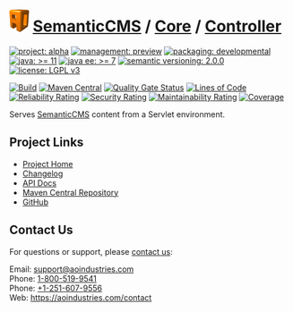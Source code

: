 # [<img src="ao-logo.png" alt="AO Logo" width="35" height="40">](https://github.com/ao-apps) [SemanticCMS](https://github.com/ao-apps/semanticcms) / [Core](https://github.com/ao-apps/semanticcms-core) / [Controller](https://github.com/ao-apps/semanticcms-core-controller)

[![project: alpha](https://semanticcms.com/ao-badges/project-alpha.svg)](https://aoindustries.com/life-cycle#project-alpha)
[![management: preview](https://semanticcms.com/ao-badges/management-preview.svg)](https://aoindustries.com/life-cycle#management-preview)
[![packaging: developmental](https://semanticcms.com/ao-badges/packaging-developmental.svg)](https://aoindustries.com/life-cycle#packaging-developmental)  
[![java: &gt;= 11](https://semanticcms.com/ao-badges/java-11.svg)](https://docs.oracle.com/en/java/javase/11/docs/api/)
[![java ee: &gt;= 7](https://semanticcms.com/ao-badges/javaee-7.svg)](https://docs.oracle.com/javaee/7/api/)
[![semantic versioning: 2.0.0](https://semanticcms.com/ao-badges/semver-2.0.0.svg)](http://semver.org/spec/v2.0.0.html)
[![license: LGPL v3](https://semanticcms.com/ao-badges/license-lgpl-3.0.svg)](https://www.gnu.org/licenses/lgpl-3.0)

[![Build](https://github.com/ao-apps/semanticcms-core-controller/workflows/Build/badge.svg?branch=master)](https://github.com/ao-apps/semanticcms-core-controller/actions?query=workflow%3ABuild)
[![Maven Central](https://maven-badges.herokuapp.com/maven-central/com.semanticcms/semanticcms-core-controller/badge.svg)](https://maven-badges.herokuapp.com/maven-central/com.semanticcms/semanticcms-core-controller)
[![Quality Gate Status](https://sonarcloud.io/api/project_badges/measure?branch=master&project=com.semanticcms%3Asemanticcms-core-controller&metric=alert_status)](https://sonarcloud.io/dashboard?branch=master&id=com.semanticcms%3Asemanticcms-core-controller)
[![Lines of Code](https://sonarcloud.io/api/project_badges/measure?branch=master&project=com.semanticcms%3Asemanticcms-core-controller&metric=ncloc)](https://sonarcloud.io/component_measures?branch=master&id=com.semanticcms%3Asemanticcms-core-controller&metric=ncloc)  
[![Reliability Rating](https://sonarcloud.io/api/project_badges/measure?branch=master&project=com.semanticcms%3Asemanticcms-core-controller&metric=reliability_rating)](https://sonarcloud.io/component_measures?branch=master&id=com.semanticcms%3Asemanticcms-core-controller&metric=Reliability)
[![Security Rating](https://sonarcloud.io/api/project_badges/measure?branch=master&project=com.semanticcms%3Asemanticcms-core-controller&metric=security_rating)](https://sonarcloud.io/component_measures?branch=master&id=com.semanticcms%3Asemanticcms-core-controller&metric=Security)
[![Maintainability Rating](https://sonarcloud.io/api/project_badges/measure?branch=master&project=com.semanticcms%3Asemanticcms-core-controller&metric=sqale_rating)](https://sonarcloud.io/component_measures?branch=master&id=com.semanticcms%3Asemanticcms-core-controller&metric=Maintainability)
[![Coverage](https://sonarcloud.io/api/project_badges/measure?branch=master&project=com.semanticcms%3Asemanticcms-core-controller&metric=coverage)](https://sonarcloud.io/component_measures?branch=master&id=com.semanticcms%3Asemanticcms-core-controller&metric=Coverage)

Serves [SemanticCMS](https://github.com/ao-apps/semanticcms) content from a Servlet environment.

## Project Links
* [Project Home](https://semanticcms.com/core/controller/)
* [Changelog](https://semanticcms.com/core/controller/changelog)
* [API Docs](https://semanticcms.com/core/controller/apidocs/)
* [Maven Central Repository](https://search.maven.org/artifact/com.semanticcms/semanticcms-core-controller)
* [GitHub](https://github.com/ao-apps/semanticcms-core-controller)

## Contact Us
For questions or support, please [contact us](https://aoindustries.com/contact):

Email: [support@aoindustries.com](mailto:support@aoindustries.com)  
Phone: [1-800-519-9541](tel:1-800-519-9541)  
Phone: [+1-251-607-9556](tel:+1-251-607-9556)  
Web: https://aoindustries.com/contact

